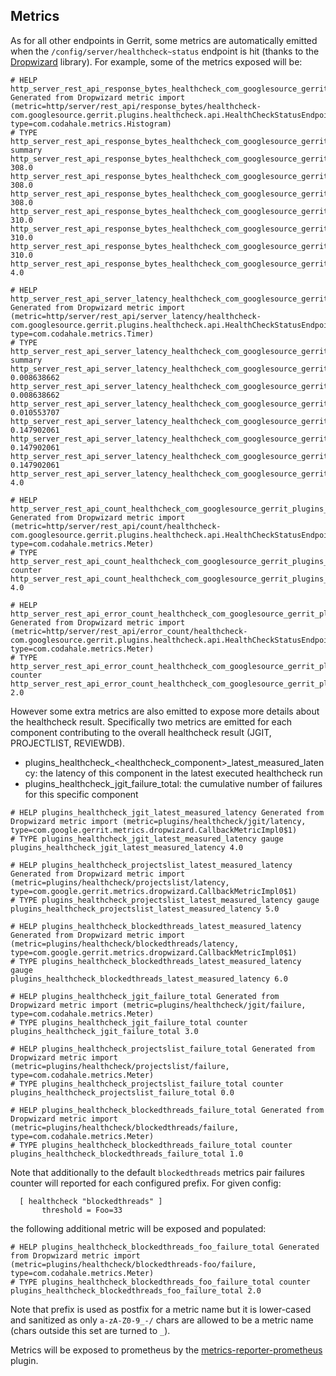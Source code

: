 ## Metrics

As for all other endpoints in Gerrit, some metrics are automatically emitted when the  `/config/server/healthcheck~status`
endpoint is hit (thanks to the [Dropwizard](https://metrics.dropwizard.io/3.1.0/manual/core/) library).
For example, some of the metrics exposed will be:

```
# HELP http_server_rest_api_response_bytes_healthcheck_com_googlesource_gerrit_plugins_healthcheck_api_HealthCheckStatusEndpoint Generated from Dropwizard metric import (metric=http/server/rest_api/response_bytes/healthcheck-com.googlesource.gerrit.plugins.healthcheck.api.HealthCheckStatusEndpoint, type=com.codahale.metrics.Histogram)
# TYPE http_server_rest_api_response_bytes_healthcheck_com_googlesource_gerrit_plugins_healthcheck_api_HealthCheckStatusEndpoint summary
http_server_rest_api_response_bytes_healthcheck_com_googlesource_gerrit_plugins_healthcheck_api_HealthCheckStatusEndpoint{quantile="0.5",} 308.0
http_server_rest_api_response_bytes_healthcheck_com_googlesource_gerrit_plugins_healthcheck_api_HealthCheckStatusEndpoint{quantile="0.75",} 308.0
http_server_rest_api_response_bytes_healthcheck_com_googlesource_gerrit_plugins_healthcheck_api_HealthCheckStatusEndpoint{quantile="0.95",} 308.0
http_server_rest_api_response_bytes_healthcheck_com_googlesource_gerrit_plugins_healthcheck_api_HealthCheckStatusEndpoint{quantile="0.98",} 310.0
http_server_rest_api_response_bytes_healthcheck_com_googlesource_gerrit_plugins_healthcheck_api_HealthCheckStatusEndpoint{quantile="0.99",} 310.0
http_server_rest_api_response_bytes_healthcheck_com_googlesource_gerrit_plugins_healthcheck_api_HealthCheckStatusEndpoint{quantile="0.999",} 310.0
http_server_rest_api_response_bytes_healthcheck_com_googlesource_gerrit_plugins_healthcheck_api_HealthCheckStatusEndpoint_count 4.0

# HELP http_server_rest_api_server_latency_healthcheck_com_googlesource_gerrit_plugins_healthcheck_api_HealthCheckStatusEndpoint Generated from Dropwizard metric import (metric=http/server/rest_api/server_latency/healthcheck-com.googlesource.gerrit.plugins.healthcheck.api.HealthCheckStatusEndpoint, type=com.codahale.metrics.Timer)
# TYPE http_server_rest_api_server_latency_healthcheck_com_googlesource_gerrit_plugins_healthcheck_api_HealthCheckStatusEndpoint summary
http_server_rest_api_server_latency_healthcheck_com_googlesource_gerrit_plugins_healthcheck_api_HealthCheckStatusEndpoint{quantile="0.5",} 0.008638662
http_server_rest_api_server_latency_healthcheck_com_googlesource_gerrit_plugins_healthcheck_api_HealthCheckStatusEndpoint{quantile="0.75",} 0.008638662
http_server_rest_api_server_latency_healthcheck_com_googlesource_gerrit_plugins_healthcheck_api_HealthCheckStatusEndpoint{quantile="0.95",} 0.010553707
http_server_rest_api_server_latency_healthcheck_com_googlesource_gerrit_plugins_healthcheck_api_HealthCheckStatusEndpoint{quantile="0.98",} 0.147902061
http_server_rest_api_server_latency_healthcheck_com_googlesource_gerrit_plugins_healthcheck_api_HealthCheckStatusEndpoint{quantile="0.99",} 0.147902061
http_server_rest_api_server_latency_healthcheck_com_googlesource_gerrit_plugins_healthcheck_api_HealthCheckStatusEndpoint{quantile="0.999",} 0.147902061
http_server_rest_api_server_latency_healthcheck_com_googlesource_gerrit_plugins_healthcheck_api_HealthCheckStatusEndpoint_count 4.0

# HELP http_server_rest_api_count_healthcheck_com_googlesource_gerrit_plugins_healthcheck_api_HealthCheckStatusEndpoint_total Generated from Dropwizard metric import (metric=http/server/rest_api/count/healthcheck-com.googlesource.gerrit.plugins.healthcheck.api.HealthCheckStatusEndpoint, type=com.codahale.metrics.Meter)
# TYPE http_server_rest_api_count_healthcheck_com_googlesource_gerrit_plugins_healthcheck_api_HealthCheckStatusEndpoint_total counter
http_server_rest_api_count_healthcheck_com_googlesource_gerrit_plugins_healthcheck_api_HealthCheckStatusEndpoint_total 4.0

# HELP http_server_rest_api_error_count_healthcheck_com_googlesource_gerrit_plugins_healthcheck_api_HealthCheckStatusEndpoint_500_total Generated from Dropwizard metric import (metric=http/server/rest_api/error_count/healthcheck-com.googlesource.gerrit.plugins.healthcheck.api.HealthCheckStatusEndpoint/500, type=com.codahale.metrics.Meter)
# TYPE http_server_rest_api_error_count_healthcheck_com_googlesource_gerrit_plugins_healthcheck_api_HealthCheckStatusEndpoint_500_total counter
http_server_rest_api_error_count_healthcheck_com_googlesource_gerrit_plugins_healthcheck_api_HealthCheckStatusEndpoint_500_total 2.0
```

However some extra metrics are also emitted to expose more details about the healthcheck result.
Specifically two metrics are emitted for each component contributing to the overall healthcheck result (JGIT, PROJECTLIST, REVIEWDB).
* plugins_healthcheck_<healthcheck_component>_latest_measured_latency: the latency of this component in the latest executed healthcheck run
* plugins_healthcheck_jgit_failure_total: the cumulative number of failures for this specific component

```
# HELP plugins_healthcheck_jgit_latest_measured_latency Generated from Dropwizard metric import (metric=plugins/healthcheck/jgit/latency, type=com.google.gerrit.metrics.dropwizard.CallbackMetricImpl0$1)
# TYPE plugins_healthcheck_jgit_latest_measured_latency gauge
plugins_healthcheck_jgit_latest_measured_latency 4.0

# HELP plugins_healthcheck_projectslist_latest_measured_latency Generated from Dropwizard metric import (metric=plugins/healthcheck/projectslist/latency, type=com.google.gerrit.metrics.dropwizard.CallbackMetricImpl0$1)
# TYPE plugins_healthcheck_projectslist_latest_measured_latency gauge
plugins_healthcheck_projectslist_latest_measured_latency 5.0

# HELP plugins_healthcheck_blockedthreads_latest_measured_latency Generated from Dropwizard metric import (metric=plugins/healthcheck/blockedthreads/latency, type=com.google.gerrit.metrics.dropwizard.CallbackMetricImpl0$1)
# TYPE plugins_healthcheck_blockedthreads_latest_measured_latency gauge
plugins_healthcheck_blockedthreads_latest_measured_latency 6.0

# HELP plugins_healthcheck_jgit_failure_total Generated from Dropwizard metric import (metric=plugins/healthcheck/jgit/failure, type=com.codahale.metrics.Meter)
# TYPE plugins_healthcheck_jgit_failure_total counter
plugins_healthcheck_jgit_failure_total 3.0

# HELP plugins_healthcheck_projectslist_failure_total Generated from Dropwizard metric import (metric=plugins/healthcheck/projectslist/failure, type=com.codahale.metrics.Meter)
# TYPE plugins_healthcheck_projectslist_failure_total counter
plugins_healthcheck_projectslist_failure_total 0.0

# HELP plugins_healthcheck_blockedthreads_failure_total Generated from Dropwizard metric import (metric=plugins/healthcheck/blockedthreads/failure, type=com.codahale.metrics.Meter)
# TYPE plugins_healthcheck_blockedthreads_failure_total counter
plugins_healthcheck_blockedthreads_failure_total 1.0
```

Note that additionally to the default `blockedthreads` metrics pair failures counter will reported for
each configured prefix. For given config:

```
  [ healthcheck "blockedthreads" ]
       threshold = Foo=33
```

the following additional metric will be exposed and populated:

```
# HELP plugins_healthcheck_blockedthreads_foo_failure_total Generated from Dropwizard metric import (metric=plugins/healthcheck/blockedthreads-foo/failure, type=com.codahale.metrics.Meter)
# TYPE plugins_healthcheck_blockedthreads_foo_failure_total counter
plugins_healthcheck_blockedthreads_foo_failure_total 2.0
```

Note that prefix is used as postfix for a metric name but it is lower-cased and sanitized as only
`a-zA-Z0-9_-/` chars are allowed to be a metric name (chars outside this set are turned to `_`).

Metrics will be exposed to prometheus by the [metrics-reporter-prometheus](https://gerrit.googlesource.com/plugins/metrics-reporter-prometheus/) plugin.

